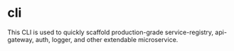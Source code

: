# cli
This CLI is used to quickly scaffold production-grade service-registry, api-gateway, auth, logger, and other extendable microservice.
